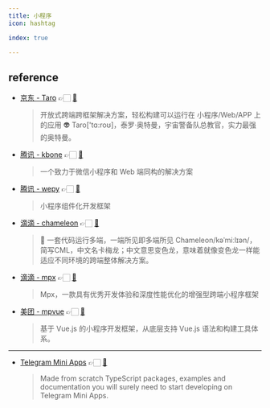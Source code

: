 ```yaml
---
title: 小程序
icon: hashtag

index: true

---
```


<!-- more -->

## reference

- [京东 - Taro](https://taro.jd.com) 👉🏻 [🐙](https://github.com/NervJS/taro)
    > 开放式跨端跨框架解决方案，轻松构建可以运行在 小程序/Web/APP 上的应用
    > 👽 Taro['tɑ:roʊ]，泰罗·奥特曼，宇宙警备队总教官，实力最强的奥特曼。
- [腾讯 - kbone](https://wechat-miniprogram.github.io/kbone/docs) 👉🏻 [🐙](https://github.com/Tencent/kbone)
    > 一个致力于微信小程序和 Web 端同构的解决方案
- [腾讯 - wepy](https://wepyjs.gitee.io/wepy-docs) 👉🏻 [🐙](https://github.com/Tencent/wepy)
    > 小程序组件化开发框架
- [滴滴 - chameleon](https://cml.js.org) 👉🏻 [🐙](https://github.com/didi/chameleon)
    > 🦎 一套代码运行多端，一端所见即多端所见
    > Chameleon/kəˈmiːlɪən/，简写CML，中文名卡梅龙；中文意思变色龙，意味着就像变色龙一样能适应不同环境的跨端整体解决方案。
- [滴滴 - mpx](https://mpxjs.cn) 👉🏻 [🐙](https://github.com/didi/mpx)
    > Mpx，一款具有优秀开发体验和深度性能优化的增强型跨端小程序框架
- [美团 - mpvue](http://mpvue.com) 👉🏻 [🐙](https://github.com/Meituan-Dianping/mpvue)
    > 基于 Vue.js 的小程序开发框架，从底层支持 Vue.js 语法和构建工具体系。
    
------

- [Telegram Mini Apps](https://docs.telegram-mini-apps.com) 👉🏻 [🐙](https://github.com/Telegram-Mini-Apps/tma.js)
    > Made from scratch TypeScript packages, examples and documentation you will surely need to start developing on Telegram Mini Apps.